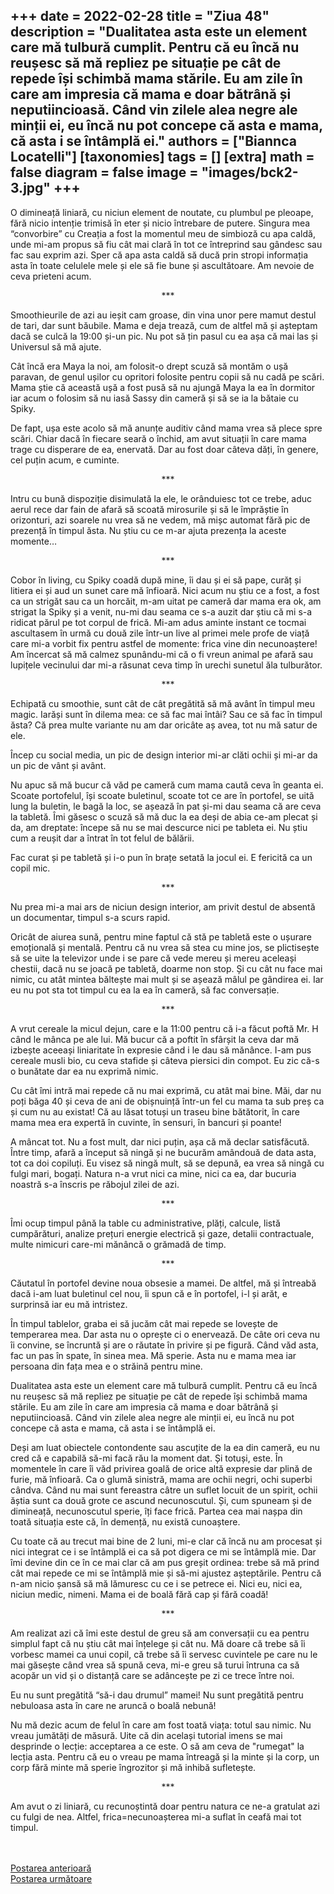 
+++
date = 2022-02-28
title = "Ziua 48"
description = "Dualitatea asta este un element care mă tulbură cumplit. Pentru că eu încă nu reușesc să mă repliez pe situație pe cât de repede își schimbă mama stările. Eu am zile în care am impresia că mama e doar bătrână și neputiincioasă. Când vin zilele alea negre ale minții ei, eu încă nu pot concepe că asta e mama, că asta i se întâmplă ei."
authors = ["Biannca Locatelli"]
[taxonomies]
tags = []
[extra]
math = false
diagram = false
image = "images/bck2-3.jpg"
+++
---

O dimineață liniară, cu niciun element de noutate, cu plumbul pe pleoape, fără nicio intenție trimisă în eter și nicio întrebare de putere. Singura mea “convorbire” cu Creația a fost la momentul meu de simbioză cu apa caldă, unde mi-am propus să fiu cât mai clară în tot ce întreprind sau gândesc sau fac sau exprim azi. Sper că apa asta caldă să ducă prin stropi informația asta în toate celulele mele și ele să fie bune și ascultătoare. Am nevoie de ceva prieteni acum.

<p style="text-align: center;">***</p>

Smoothieurile de azi au ieșit cam groase, din vina unor pere mamut destul de tari, dar sunt băubile. Mama e deja trează, cum de altfel mă și așteptam dacă se culcă la 19:00 și-un pic. Nu pot să țin pasul cu ea așa că mai las și Universul să mă ajute.

Cât încă era Maya la noi, am folosit-o drept scuză să montăm o ușă paravan, de genul ușilor cu opritori folosite pentru copii să nu cadă pe scări. Mama știe că această ușă a fost pusă să nu ajungă Maya la ea în dormitor iar acum o folosim să nu iasă Sassy din cameră și să se ia la bătaie cu Spiky.

De fapt, ușa este acolo să mă anunțe auditiv când mama vrea să plece spre scări. Chiar dacă în fiecare seară o închid, am avut situații în care mama trage cu disperare de ea, enervată. Dar au fost doar câteva dăți, în genere, cel puțin acum, e cuminte.

<p style="text-align: center;">***</p>

Intru cu bună dispoziție disimulată la ele, le orânduiesc tot ce trebe, aduc aerul rece dar fain de afară să scoată mirosurile și să le împrăștie în orizonturi, azi soarele nu vrea să ne vedem, mă mișc automat fără pic de prezență în timpul ăsta. Nu știu cu ce m-ar ajuta prezența la aceste momente…

<p style="text-align: center;">***</p>

Cobor în living, cu Spiky coadă după mine, îi dau și ei să pape, curăț și litiera ei și aud un sunet care mă înfioară. Nici acum nu știu ce a fost, a fost ca un strigăt sau ca un horcăit, m-am uitat pe cameră dar mama era ok, am strigat la Spiky și a venit, nu-mi dau seama ce s-a auzit dar știu că mi s-a ridicat părul pe tot corpul de frică. Mi-am adus aminte instant ce tocmai ascultasem în urmă cu două zile într-un live al primei mele profe de viață care mi-a vorbit fix pentru astfel de momente: frica vine din necunoaștere! Am încercat să mă calmez spunându-mi că o fi vreun animal pe afară sau lupițele vecinului dar mi-a răsunat ceva timp în urechi sunetul ăla tulburător.

<p style="text-align: center;">***</p>

Echipată cu smoothie, sunt cât de cât pregătită să mă avânt în timpul meu magic. Iarăși sunt în dilema mea: ce să fac mai întâi? Sau ce să fac în timpul ăsta? Că prea multe variante nu am dar oricâte aș avea, tot nu mă satur de ele.

Încep cu social media, un pic de design interior mi-ar clăti ochii și mi-ar da un pic de vânt și avânt.

Nu apuc să mă bucur că văd pe cameră cum mama caută ceva în geanta ei. Scoate portofelul, își scoate buletinul, scoate tot ce are în portofel, se uită lung la buletin, le bagă la loc, se așează în pat și-mi dau seama că are ceva la tabletă. Îmi găsesc o scuză să mă duc la ea deși de abia ce-am plecat și da, am dreptate: începe să nu se mai descurce nici pe tableta ei. Nu știu cum a reușit dar a întrat în tot felul de bălării.

Fac curat și pe tabletă și i-o pun în brațe setată la jocul ei. E fericită ca un copil mic.

<p style="text-align: center;">***</p>

Nu prea mi-a mai ars de niciun design interior, am privit destul de absentă un documentar, timpul s-a scurs rapid.

Oricât de aiurea sună, pentru mine faptul că stă pe tabletă este o ușurare emoțională și mentală. Pentru că nu vrea să stea cu mine jos, se plictisește să se uite la televizor unde i se pare că vede mereu și mereu aceleași chestii, dacă nu se joacă pe tabletă, doarme non stop. Și cu cât nu face mai nimic, cu atât mintea băltește mai mult și se așează mâlul pe gândirea ei. Iar eu nu pot sta tot timpul cu ea la ea în cameră, să fac conversație.

<p style="text-align: center;">***</p>

A vrut cereale la micul dejun, care e la 11:00 pentru că i-a făcut poftă Mr. H când le mânca pe ale lui. Mă bucur că a poftit în sfârșit la ceva dar mă izbește aceeași liniaritate în expresie când i le dau să mănânce. I-am pus cereale musli bio, cu ceva stafide și câteva piersici din compot. Eu zic că-s o bunătate dar ea nu exprimă nimic.

Cu cât îmi intră mai repede că nu mai exprimă, cu atât mai bine. Măi, dar nu poți băga 40 și ceva de ani de obișnuință într-un fel cu mama ta sub preș ca și cum nu au existat! Că au lăsat totuși un traseu bine bătătorit, în care mama mea era expertă în cuvinte, în sensuri, în bancuri și poante!

A mâncat tot. Nu a fost mult, dar nici puțin, așa că mă declar satisfăcută. Între timp, afară a început să ningă și ne bucurăm amândouă de data asta, tot ca doi copiluți. Eu visez să ningă mult, să se depună, ea vrea să ningă cu fulgi mari, bogați. Natura n-a vrut nici ca mine, nici ca ea, dar bucuria noastră s-a înscris pe răbojul zilei de azi.

<p style="text-align: center;">***</p>

Îmi ocup timpul până la table cu administrative, plăți, calcule, listă cumpărături, analize prețuri energie electrică și gaze, detalii contractuale, multe nimicuri care-mi mănâncă o grămadă de timp.

<p style="text-align: center;">***</p>

Căutatul în portofel devine noua obsesie a mamei. De altfel, mă și întreabă dacă i-am luat buletinul cel nou, îi spun că e în portofel, i-l și arăt, e surprinsă iar eu mă intristez.

În timpul tablelor, graba ei să jucăm cât mai repede se lovește de temperarea mea. Dar asta nu o oprește ci o enervează. De câte ori ceva nu îi convine, se încruntă și are o răutate în privire și pe figură. Când văd asta, fac un pas în spate, în sinea mea. Mă sperie. Asta nu e mama mea iar persoana din fața mea e o străină pentru mine.

Dualitatea asta este un element care mă tulbură cumplit. Pentru că eu încă nu reușesc să mă repliez pe situație pe cât de repede își schimbă mama stările. Eu am zile în care am impresia că mama e doar bătrână și neputiincioasă. Când vin zilele alea negre ale minții ei, eu încă nu pot concepe că asta e mama, că asta i se întâmplă ei.

Deși am luat obiectele contondente sau ascuțite de la ea din cameră, eu nu cred că e capabilă să-mi facă rău la moment dat. Și totuși, este. În momentele în care îi văd privirea goală de orice altă expresie dar plină de furie, mă înfioară. Ca o glumă sinistră, mama are ochii negri, ochi superbi cândva. Când nu mai sunt fereastra câtre un suflet locuit de un spirit, ochii ăștia sunt ca două grote ce ascund necunoscutul. Și, cum spuneam și de dimineață, necunoscutul sperie, îți face frică. Partea cea mai nașpa din toată situația este că, în demență, nu există cunoaștere.

Cu toate că au trecut mai bine de 2 luni, mi-e clar că încă nu am procesat și nici integrat ce i se întâmplă ei ca să pot digera ce mi se întâmplă mie. Dar îmi devine din ce în ce mai clar că am pus greșit ordinea: trebe să mă prind cât mai repede ce mi se întâmplă mie și să-mi ajustez așteptările. Pentru că n-am nicio șansă să mă lămuresc cu ce i se petrece ei. Nici eu, nici ea, niciun medic, nimeni. Mama ei de boală fără cap și fără coadă!

<p style="text-align: center;">***</p>

Am realizat azi că îmi este destul de greu să am conversații cu ea pentru simplul fapt că nu știu cât mai înțelege și cât nu. Mă doare că trebe să îi vorbesc mamei ca unui copil, că trebe să îi servesc cuvintele pe care nu le mai găsește când vrea să spună ceva, mi-e greu să turui întruna ca să acopăr un vid și o distanță care se adâncește pe zi ce trece între noi.

Eu nu sunt pregătită “să-i dau drumul” mamei! Nu sunt pregătită pentru nebuloasa asta în care ne aruncă o boală nebună!

Nu mă dezic acum de felul în care am fost toată viața: totul sau nimic. Nu vreau jumătăți de măsură. Uite că din același tutorial imens se mai desprinde o lecție: acceptarea a ce este. O să am ceva de "rumegat" la lecția asta. Pentru că eu o vreau pe mama întreagă și la minte și la corp, un corp fără minte mă sperie îngrozitor și mă inhibă sufletește.

<p style="text-align: center;">***</p>

Am avut o zi liniară, cu recunoștintă doar pentru natura ce ne-a gratulat azi cu fulgi de nea. Altfel, frica=necunoașterea mi-a suflat în ceafă mai tot timpul.

<br/>

<br/>

<div class="flex justify-between">
  <div>
    <a href="/blog/ziua-47/">Postarea anterioară</a>
  </div>
  <div>
    <a href="/blog/ziua-49/">Postarea următoare</a>
  </div>
</div>

